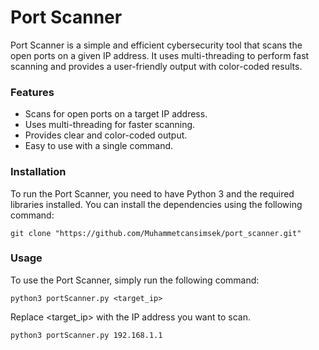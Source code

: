 # Port Scanner

Port Scanner is a simple and efficient cybersecurity tool that scans the open ports on a given IP address. It uses multi-threading to perform fast scanning and provides a user-friendly output with color-coded results.

### Features

- Scans for open ports on a target IP address.
- Uses multi-threading for faster scanning.
- Provides clear and color-coded output.
- Easy to use with a single command.

### Installation

To run the Port Scanner, you need to have Python 3 and the required libraries installed. You can install the dependencies using the following command:

```
git clone "https://github.com/Muhammetcansimsek/port_scanner.git"
```

### Usage

To use the Port Scanner, simply run the following command:

```
python3 portScanner.py <target_ip>
```

Replace <target_ip> with the IP address you want to scan.

```
python3 portScanner.py 192.168.1.1
```